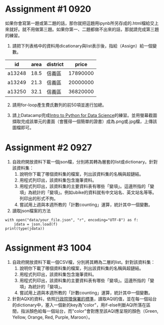 # Assignment #1 0920
如果你會寫第一題或第二題的話，那你就把這題用ipynb所另存成的.html檔給交上來就好。就不用做第三題。如果你第一、二題都做不出來的話，那就請完成第三題的練習。
1. 請把下列表格中的資料用dicationary與list表示後，指給（Assign）給一個變數。

id|area|district|price
---|---|---|---
a13248|18.5|信義區|17890000
a13249|21.3|信義區|20000000
a13250|32.1|信義區|36820000

2. 請用for-loop產生費氏數列的前50項並進行加總。

3. 請上Datacamp完成[Intro to Python for Data Science](https://www.datacamp.com/courses/intro-to-python-for-data-science)的練習。並用螢幕截圖擷取完成該單元的畫面（會獲得一個簡單的證書）成為.png或.jpg檔，上傳該圖檔即可。

# Assignment #2 0927
1. 自政府開放資料下載一個json檔，分別將其轉為層套的list或dictionary。針對該資料集：
    1. 說明你下載了哪個資料集的檔案，列出該資料集的名稱與超鏈結。
    2. 用程式列印出，該資料集包含幾筆資料。
    3. 用程式列印出，該資料集的主要資料表有哪些「變項」。這邊所指的「變項」為統計的「變項」。例如ubike的資料就有中文站名、英文站名等等。列印出的形式不拘。
    4. 嘗試用上週與本週所教的「計數counting」運算，統計其中一個變數。
2. 讀取json檔案的方法
```
with open("data/your_file.json", "r", encoding="UTF-8") as f:
    jdata = json.load(f)
print(type(jdata))
```
# Assignment #3 1004
1. 自政府開放資料下載一個CSV檔，分別將其轉為二層的list。針對該資料集：
    1. 說明你下載了哪個資料集的檔案，列出該資料集的名稱與超鏈結。
    2. 用程式列印出，該資料集包含幾筆資料。
    3. 用程式列印出，該資料集的主要資料表有哪些「變項」。這邊所指的「變項」為統計的「變項」。
    4. 嘗試用上週與本週所教的「計數counting」運算，統計其中一個變數。
2. 針對AQX的資料，依照[行政院環保署的標準](https://taqm.epa.gov.tw/taqm/tw/b0201.aspx)，讀取AQI的值，並在每一個站台的dictionary中，塞入一個新的key為"color"，用if-else判斷AQI所落在區間，指派顏色給每一個站台，而"color"會對應至該AQI應呈現的顏色（Green, Yellow, Orange, Red, Purple, Maroon）。

